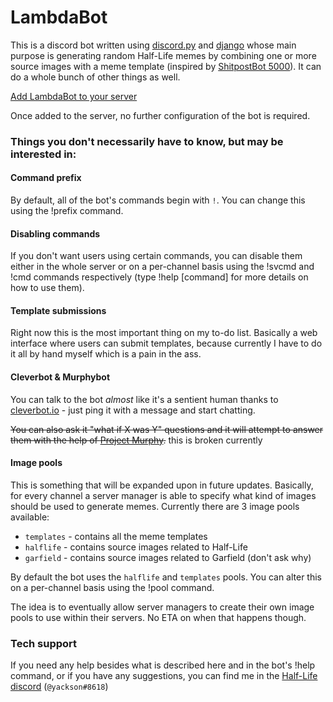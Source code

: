 # LambdaBot

This is a discord bot written using [discord.py](https://github.com/Rapptz/discord.py) and [django](https://www.djangoproject.com/) whose main purpose is generating random Half-Life memes by combining one or more source images with a meme template (inspired by [ShitpostBot 5000](https://www.shitpostbot.com/)). It can do a whole bunch of other things as well.

[Add LambdaBot to your server](http://lambda.bot.nu/invite)

Once added to the server, no further configuration of the bot is required.

### Things you don't necessarily have to know, but may be interested in:

#### Command prefix
By default, all of the bot's commands begin with `!`. You can change this using the !prefix command.

#### Disabling commands
If you don't want users using certain commands, you can disable them either in the whole server or on a per-channel basis using the !svcmd and !cmd commands respectively (type !help [command] for more details on how to use them).

#### Template submissions
Right now this is the most important thing on my to-do list. Basically a web interface where users can submit templates, because currently I have to do it all by hand myself which is a pain in the ass.

#### Cleverbot & Murphybot
You can talk to the bot *almost* like it's a sentient human thanks to [cleverbot.io](https://cleverbot.io/) - just ping it with a message and start chatting.

~~You can also ask it "what if X was Y" questions and it will attempt to answer them with the help of [Project Murphy](https://www.projectmurphy.net/).~~ this is broken currently

#### Image pools
This is something that will be expanded upon in future updates. Basically, for every channel a server manager is able to specify what kind of images should be used to generate memes. Currently there are 3 image pools available:
* `templates` - contains all the meme templates
* `halflife` - contains source images related to Half-Life
* `garfield` - contains source images related to Garfield (don't ask why)

By default the bot uses the `halflife` and `templates` pools. You can alter this on a per-channel basis using the !pool command.

The idea is to eventually allow server managers to create their own image pools to use within their servers. No ETA on when that happens though.

### Tech support

If you need any help besides what is described here and in the bot's !help command, or if you have any suggestions, you can find me in the [Half-Life discord](https://discord.gg/halflife) (`@yackson#8618`)

